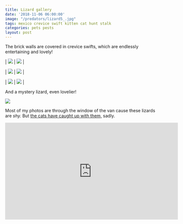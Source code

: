 ```yaml
---
title: Lizard gallery
date: '2018-11-06 06:00:00'
image: "/predators/lizard5_.jpg"
tags: mexico crevice swift kitten cat hunt stalk
categories: pets pests
layout: post
---
```


The brick walls are covered in crevice swifts, which are endlessly entertaining and lovely!

| [![](/images/predators/lizard_.jpg)](/images/predators/lizard.jpg) | [![](/images/predators/lizard_looking_.jpg)](/images/predators/lizard_looking.jpg) |

| [![](/images/predators/lizard3_.jpg)](/images/predators/lizard3.jpg) | [![](/images/predators/lizard_sky_.jpg)](/images/predators/lizard_sky.jpg) |

| [![](/images/predators/lizard4_.jpg)](/images/predators/lizard4.jpg) | [![](/images/predators/lizard6_.jpg)](/images/predators/lizard6.jpg) |

And a mystery lizard, even lovelier!

[![](/images/predators/lizard_collage_.jpg)](/images/predators/lizard_collage.jpg)

Most of my photos are through the window of the van cause these lizards are *shy.* But [the cats have caught up with them,](http://reverdecer.annalisagross.com/2018/10/27/kittens-vs-lizards/) sadly.

<iframe width="560" height="315" src="https://www.youtube-nocookie.com/embed/IV4q74d0zU4" frameborder="0" allow="autoplay; encrypted-media" allowfullscreen></iframe>